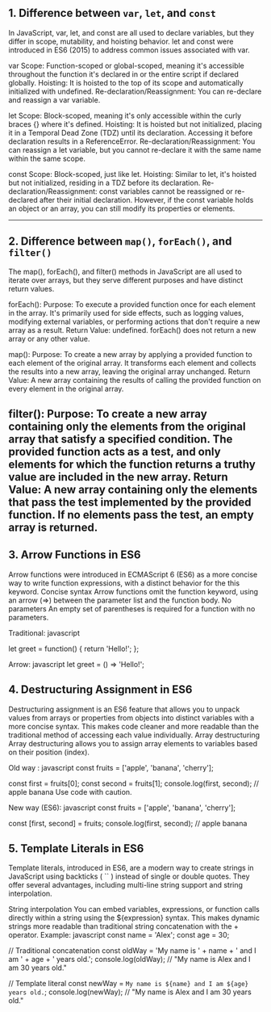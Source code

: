 

## 1. Difference between `var`, `let`, and `const`

In JavaScript, var, let, and const are all used to declare variables, but they differ in scope, mutability, and hoisting behavior. let and const were introduced in ES6 (2015) to address common issues associated with var.

var 
Scope: Function-scoped or global-scoped, meaning it's accessible throughout the function it's declared in or the entire script if declared globally.
Hoisting: It is hoisted to the top of its scope and automatically initialized with undefined.
Re-declaration/Reassignment: You can re-declare and reassign a var variable.

let
Scope:
Block-scoped, meaning it's only accessible within the curly braces {} where it's defined. 
Hoisting:
It is hoisted but not initialized, placing it in a Temporal Dead Zone (TDZ) until its declaration. Accessing it before declaration results in a ReferenceError. 
Re-declaration/Reassignment:
You can reassign a let variable, but you cannot re-declare it with the same name within the same scope.

const
Scope: Block-scoped, just like let. 
Hoisting: Similar to let, it's hoisted but not initialized, residing in a TDZ before its declaration. 
Re-declaration/Reassignment: const variables cannot be reassigned or re-declared after their initial declaration. However, if the const variable holds an object or an array, you can still modify its properties or elements. 

---

## 2. Difference between `map()`, `forEach()`, and `filter()`

The map(), forEach(), and filter() methods in JavaScript are all used to iterate over arrays, but they serve different purposes and have distinct return values.

forEach():
Purpose: To execute a provided function once for each element in the array. It's primarily used for side effects, such as logging values, modifying external variables, or performing actions that don't require a new array as a result.
Return Value: undefined. forEach() does not return a new array or any other value.

map():
Purpose: To create a new array by applying a provided function to each element of the original array. It transforms each element and collects the results into a new array, leaving the original array unchanged.
Return Value: A new array containing the results of calling the provided function on every element in the original array. 

filter():
Purpose: To create a new array containing only the elements from the original array that satisfy a specified condition. The provided function acts as a test, and only elements for which the function returns a truthy value are included in the new array.
Return Value: A new array containing only the elements that pass the test implemented by the provided function. If no elements pass the test, an empty array is returned. 
---

## 3. Arrow Functions in ES6

Arrow functions were introduced in ECMAScript 6 (ES6) as a more concise way to write function expressions, with a distinct behavior for the this keyword. 
Concise syntax
Arrow functions omit the function keyword, using an arrow (=>) between the parameter list and the function body. 
No parameters
An empty set of parentheses is required for a function with no parameters.

Traditional: 
javascript

let greet = function() {
  return 'Hello!';
};


Arrow:
javascript
let greet = () => 'Hello!';


## 4. Destructuring Assignment in ES6

Destructuring assignment is an ES6 feature that allows you to unpack values from arrays or properties from objects into distinct variables with a more concise syntax. This makes code cleaner and more readable than the traditional method of accessing each value individually. 
Array destructuring
Array destructuring allows you to assign array elements to variables based on their position (index). 

Old way :
javascript
const fruits = ['apple', 'banana', 'cherry'];

const first = fruits[0];
const second = fruits[1];
console.log(first, second); // apple banana
Use code with caution.



New way (ES6):
javascript
const fruits = ['apple', 'banana', 'cherry'];

const [first, second] = fruits;
console.log(first, second); // apple banana


## 5. Template Literals in ES6

Template literals, introduced in ES6, are a modern way to create strings in JavaScript using backticks ( `` ) instead of single or double quotes. They offer several advantages, including multi-line string support and string interpolation. 

String interpolation
You can embed variables, expressions, or function calls directly within a string using the ${expression} syntax. This makes dynamic strings more readable than traditional string concatenation with the + operator. 
Example:
javascript
const name = 'Alex';
const age = 30;

// Traditional concatenation
const oldWay = 'My name is ' + name + ' and I am ' + age + ' years old.';
console.log(oldWay); // "My name is Alex and I am 30 years old."

// Template literal
const newWay = `My name is ${name} and I am ${age} years old.`;
console.log(newWay); // "My name is Alex and I am 30 years old."
